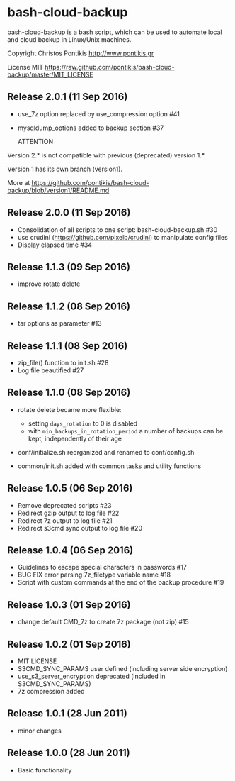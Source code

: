bash-cloud-backup
=================

bash-cloud-backup is a bash script, which can be used to automate local and cloud backup in Linux/Unix machines.

Copyright Christos Pontikis http://www.pontikis.gr

License MIT https://raw.github.com/pontikis/bash-cloud-backup/master/MIT_LICENSE

Release 2.0.1 (11 Sep 2016)
---------------------------

* use_7z option replaced by use_compression option #41
* mysqldump_options added to backup section #37


    ATTENTION

Version 2.* is not compatible with previous (deprecated) version 1.*

Version 1 has its own branch (version1).

More at https://github.com/pontikis/bash-cloud-backup/blob/version1/README.md



Release 2.0.0 (11 Sep 2016)
---------------------------

* Consolidation of all scripts to one script: bash-cloud-backup.sh #30
* use crudini (https://github.com/pixelb/crudini) to manipulate config files
* Display elapsed time #34


Release 1.1.3 (09 Sep 2016)
---------------------------

* improve rotate delete 

Release 1.1.2 (08 Sep 2016)
---------------------------

* tar options as parameter #13

Release 1.1.1 (08 Sep 2016)
---------------------------

* zip_file() function to init.sh #28
* Log file beautified #27

Release 1.1.0 (08 Sep 2016)
---------------------------

* rotate delete became more flexible:
   * setting ``days_rotation`` to 0 is disabled
   * with ``min_backups_in_rotation_period`` a number of backups can be kept, independently of their age

* conf/initialize.sh reorganized and renamed to conf/config.sh
* common/init.sh added with common tasks and utility functions

Release 1.0.5 (06 Sep 2016)
---------------------------

* Remove deprecated scripts #23
* Redirect gzip output to log file #22
* Redirect 7z output to log file #21
* Redirect s3cmd sync output to log file #20

Release 1.0.4 (06 Sep 2016)
---------------------------
* Guidelines to escape special characters in passwords #17
* BUG FIX error parsing 7z_filetype variable name #18
* Script with custom commands at the end of the backup procedure #19

Release 1.0.3 (01 Sep 2016)
---------------------------
* change default CMD_7z to create 7z package (not zip) #15

Release 1.0.2 (01 Sep 2016)
---------------------------
* MIT LICENSE
* S3CMD_SYNC_PARAMS user defined (including server side encryption) 
* use_s3_server_encryption deprecated (included in S3CMD_SYNC_PARAMS)
* 7z compression added

Release 1.0.1 (28 Jun 2011)
---------------------------
* minor changes

Release 1.0.0 (28 Jun 2011)
---------------------------
* Basic functionality
